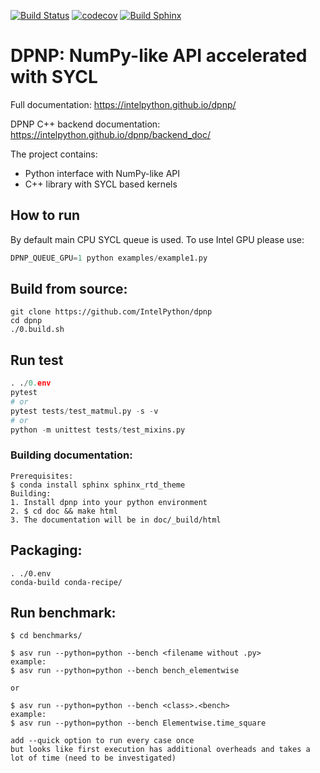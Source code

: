 [![Build Status](https://dev.azure.com/IntelPython/dpnp/_apis/build/status/IntelPython.dpnp?branchName=master)](https://dev.azure.com/IntelPython/dpnp/_build/latest?definitionId=6&branchName=master)
[![codecov](https://codecov.io/gh/IntelPython/dpnp/branch/master/graph/badge.svg)](https://codecov.io/gh/IntelPython/dpnp)
[![Build Sphinx](https://github.com/IntelPython/dpnp/workflows/Build%20Sphinx/badge.svg)](https://intelpython.github.io/dpnp)

# DPNP: NumPy-like API accelerated with SYCL

Full documentation: https://intelpython.github.io/dpnp/

DPNP C++ backend documentation: https://intelpython.github.io/dpnp/backend_doc/

The project contains:
- Python interface with NumPy-like API
- C++ library with SYCL based kernels

## How to run
By default main CPU SYCL queue is used. To use Intel GPU please use:
```python
DPNP_QUEUE_GPU=1 python examples/example1.py
```

## Build from source:
```
git clone https://github.com/IntelPython/dpnp
cd dpnp
./0.build.sh
```

## Run test
```python
. ./0.env
pytest
# or
pytest tests/test_matmul.py -s -v
# or
python -m unittest tests/test_mixins.py
```

### Building documentation:
```
Prerequisites:
$ conda install sphinx sphinx_rtd_theme
Building:
1. Install dpnp into your python environment
2. $ cd doc && make html
3. The documentation will be in doc/_build/html
```

## Packaging:
```
. ./0.env
conda-build conda-recipe/
```

## Run benchmark:
```
$ cd benchmarks/

$ asv run --python=python --bench <filename without .py>
example:
$ asv run --python=python --bench bench_elementwise

or

$ asv run --python=python --bench <class>.<bench>
example:
$ asv run --python=python --bench Elementwise.time_square

add --quick option to run every case once
but looks like first execution has additional overheads and takes a lot of time (need to be investigated)
```
